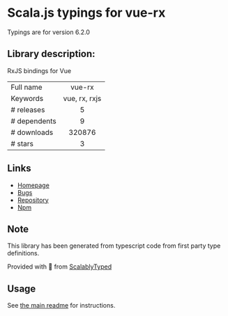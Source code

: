 
# Scala.js typings for vue-rx

Typings are for version 6.2.0

## Library description:
RxJS bindings for Vue

|                    |                 |
| ------------------ | :-------------: |
| Full name          | vue-rx |
| Keywords           | vue, rx, rxjs |
| # releases         | 5 |
| # dependents       | 9 |
| # downloads        | 320876 |
| # stars            | 3 |

## Links
- [Homepage](https://github.com/vuejs/vue-rx#readme)
- [Bugs](https://github.com/vuejs/vue-rx/issues)
- [Repository](https://github.com/vuejs/vue-rx)
- [Npm](https://www.npmjs.com/package/vue-rx)
    


## Note
This library has been generated from typescript code from first party type definitions.

Provided with :purple_heart: from [ScalablyTyped](https://github.com/oyvindberg/ScalablyTyped)

## Usage
See [the main readme](../../readme.md) for instructions.


